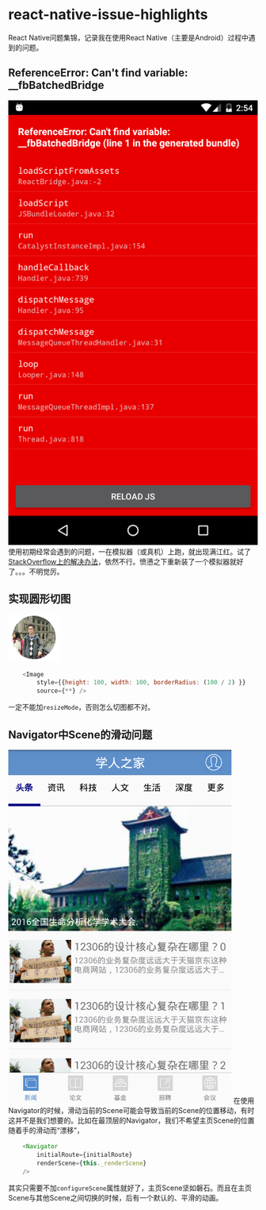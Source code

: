 # react-native-issue-highlights
React Native问题集锦，记录我在使用React Native（主要是Android）过程中遇到的问题。

## ReferenceError: Can't find variable: __fbBatchedBridge
![](./images/red.png)
使用初期经常会遇到的问题，一在模拟器（或真机）上跑，就出现满江红。试了[StackOverflow上的解决办法](http://stackoverflow.com/questions/34500020/referenceerror-cant-find-variable-fbbatchedbridge)，依然不行。愤懑之下重新装了一个模拟器就好了。。。不明觉厉。

## 实现圆形切图
![](./images/circle.png)
```javascript
    <Image 
        style={{height: 100, width: 100, borderRadius: (100 / 2) }}
        source={**} />
```
一定不能加`resizeMode`，否则怎么切图都不对。

## Navigator中Scene的滑动问题
![](./images/home-scene.png)
在使用Navigator的时候，滑动当前的Scene可能会导致当前的Scene的位置移动，有时这并不是我们想要的。比如在最顶层的Navigator，我们不希望主页Scene的位置随着手的滑动而“漂移”，
```javascript
    <Navigator
        initialRoute={initialRoute}
        renderScene={this._renderScene}
    />
```
其实只需要不加`configureScene`属性就好了，主页Scene坚如磐石。而且在主页Scene与其他Scene之间切换的时候，后有一个默认的、平滑的动画。
